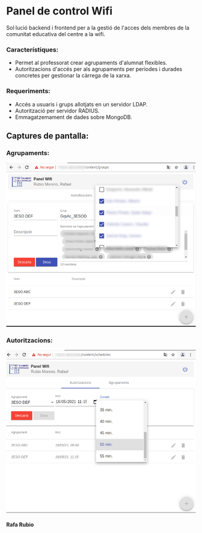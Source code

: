 # Panel de control Wifi

Sol·lució backend i frontend per a la gestió de l'acces dels membres de la comunitat educativa del centre a la wifi.

### Característiques:
- Permet al professorat crear agrupaments d'alumnat flexibles.
- Autoritzacions d'accés per als agrupaments per periodes i durades concretes per gestionar la càrrega de la xarxa.

### Requeriments:
- Accés a usuaris i grups allotjats en un servidor LDAP.
- Autorització per servidor RADIUS.
- Emmagatzemament de dades sobre MongoDB.

## Captures de pantalla:

### Agrupaments:

![Agrupaments](https://raw.githubusercontent.com/rafarm/wifi_cp/master/wifi_cp_grouping.png)

### Autoritzacions:

![Autoritzacions](https://raw.githubusercontent.com/rafarm/wifi_cp/master/wifi_cp_auth.png)

#### Rafa Rubio
